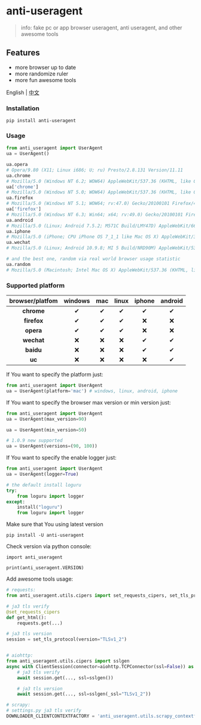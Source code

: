 # anti-useragent



> info: fake pc or app browser useragent, anti useragent, and other awesome tools

## Features

- more browser up to date
- more randomize ruler
- more fun awesome tools

English | [中文](./doc/README_ZH.md)

### Installation

```shell
pip install anti-useragent
```

### Usage

```python
from anti_useragent import UserAgent
ua = UserAgent()

ua.opera
# Opera/9.80 (X11; Linux i686; U; ru) Presto/2.8.131 Version/11.11
ua.chrome
# Mozilla/5.0 (Windows NT 6.2; WOW64) AppleWebKit/537.36 (KHTML, like Gecko) Chrome/27.0.1453.93 Safari/537.36
ua['chrome']
# Mozilla/5.0 (Windows NT 5.0; WOW64) AppleWebKit/537.36 (KHTML, like Gecko) Chrome/60.2.3576.5 Safari/537.36
ua.firefox
# Mozilla/5.0 (Windows NT 5.1; WOW64; rv:47.0) Gecko/20100101 Firefox/45.0
ua['firefox']
# Mozilla/5.0 (Windows NT 6.3; Win64; x64; rv:49.0) Gecko/20100101 Firefox/31.0
ua.android
# Mozilla/5.0 (Linux; Android 7.5.2; M571C Build/LMY47D) AppleWebKit/666.7 (KHTML, like Gecko) Chrome/72.7.7953.78 Mobile Safari/666.7
ua.iphone
# Mozilla/5.0 (iPhone; CPU iPhone OS 7_1_1 like Mac OS X) AppleWebKit/349.56 (KHTML, like Gecko) Mobile/J9UMJN baiduboxapp/0_17.7.6.6_enohpi_8957_628/2.01_4C2%258enohPi/1099a/P0SJ2RX4DXJT3RW906040KVOSH2E76RJUNHVIJUPCJQCZMEM2GL/1
ua.wechat
# Mozilla/5.0 (Linux; Android 10.9.8; MI 5 Build/NRD90M) AppleWebKit/536.93 (KHTML, like Gecko) Chrome/81.7.8549.56 Mobile Safari/536.93

# and the best one, random via real world browser usage statistic
ua.random
# Mozilla/5.0 (Macintosh; Intel Mac OS X) AppleWebKit/537.36 (KHTML, like Gecko) Chrome/71.3.8610.5 Safari/537.36
```

### Supported platform

| browser/platfom | windows | mac  | linux | iphone | android |
| :-------------: | :-----: | :--: | :---: | :----: | :-----: |
|   **chrome**    |    ✔    |  ✔   |   ✔   |   ✔    |    ✔    |
|   **firefox**   |    ✔    |  ✔   |   ✔   |   ❌    |    ❌    |
|    **opera**    |    ✔    |  ✔   |   ✔   |   ❌    |    ❌    |
|   **wechat**    |    ❌    |  ❌   |   ❌   |   ✔    |    ✔    |
|    **baidu**    |    ❌    |  ❌   |   ❌   |   ✔    |    ✔    |
|     **uc**      |    ❌    |  ❌   |   ❌   |   ❌    |    ✔    |

If You want to  specify the platform just: 

```python
from anti_useragent import UserAgent
ua = UserAgent(platform='mac') # windows, linux, android, iphone
```

If You want to  specify the browser max version or min version just: 

```python
from anti_useragent import UserAgent
ua = UserAgent(max_version=90)

ua = UserAgent(min_version=50)

# 1.0.9 new supported
ua = UserAgent(versions=(90, 100))
```

If You want to  specify the enable logger just: 

```python
from anti_useragent import UserAgent
ua = UserAgent(logger=True)

# the default install loguru
try:
    from loguru import logger
except:
    install("loguru")
    from loguru import logger
```



Make sure that You using latest version

```
pip install -U anti-useragent
```

Check version via python console: 

```
import anti_useragent

print(anti_useragent.VERSION)
```
Add awesome tools usage:
```python
# requests:
from anti_useragent.utils.cipers import set_requests_cipers, set_tls_protocol

# ja3 tls verify
@set_requests_cipers
def get_html():
    requests.get(...)

# ja3 tls version
session = set_tls_protocol(version="TLSv1_2")


# aiohttp:
from anti_useragent.utils.cipers import sslgen
async with ClientSession(connector=aiohttp.TCPConnector(ssl=False)) as session:
    # ja3 tls verify
    await session.get(..., ssl=sslgen())

    # ja3 tls version
    await session.get(..., ssl=sslgen(_ssl="TLSv1_2"))

# scrapy:
# settings.py ja3 tls verify
DOWNLOADER_CLIENTCONTEXTFACTORY = 'anti_useragent.utils.scrapy_contextfactory.Ja3ScrapyClientContextFactory'

```
